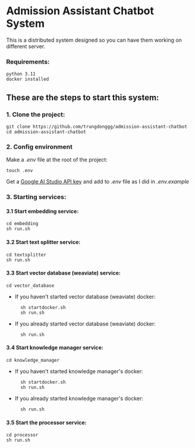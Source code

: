 # Admission Assistant Chatbot System

This is a distributed system designed so you can have them working on different server.

### Requirements:
```
python 3.11
docker installed
```


## These are the steps to start this system:

### 1. Clone the project: 
    
    git clone https://github.com/trungdonggg/admission-assistant-chatbot
    cd admission-assistant-chatbot

### 2. Config environment

Make a *.env* file at the root of the project:
    
    touch .env

Get a [Google AI Studio API key](https://aistudio.google.com/apikey) and add to *.env* file as I did in *.env.example*


### 3. Starting services:
   
#### 3.1 Start embedding service:

    cd embedding
    sh run.sh

#### 3.2 Start text splitter service:

    cd textsplitter
    sh run.sh

#### 3.3 Start vector database (weaviate) service:

    cd vector_database

- If you haven't started vector database (weaviate) docker:

        sh startdocker.sh
        sh run.sh

- If you already started vector database (weaviate) docker:

        sh run.sh


#### 3.4 Start knowledge manager service:

    cd knowledge_manager

- If you haven't started knowledge manager's docker:

        sh startdocker.sh
        sh run.sh

- If you already started knowledge manager's docker:

        sh run.sh
    

#### 3.5 Start the processor service:

    cd processor
    sh run.sh



